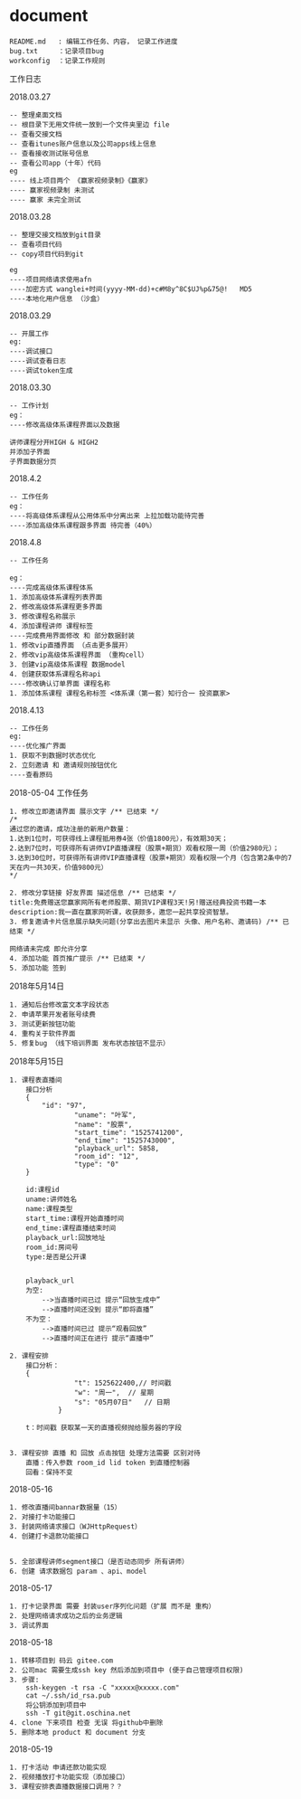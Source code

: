 # document

	README.md 	: 编辑工作任务、内容， 记录工作进度
	bug.txt		：记录项目bug
	workconfig	：记录工作规则


工作日志

2018.03.27

	-- 整理桌面文档
	-- 根目录下无用文件统一放到一个文件夹里边 file
	-- 查看交接文档
	-- 查看itunes账户信息以及公司apps线上信息
	-- 查看接收测试账号信息
	-- 查看公司app（十年）代码
	eg 
	---- 线上项目两个 《赢家视频录制》《赢家》
	---- 赢家视频录制 未测试
	---- 赢家 未完全测试

2018.03.28

	-- 整理交接文档放到git目录
	-- 查看项目代码
	-- copy项目代码到git

	eg
	----项目网络请求使用afn
	----加密方式 wanglei+时间(yyyy-MM-dd)+c#M8y^8C$UJ%p&75@!   MD5
	----本地化用户信息 （沙盒）


2018.03.29

	-- 开展工作
	eg:
	----调试接口
	----调试查看日志
	----调试token生成

	

2018.03.30

	-- 工作计划
	eg：
	----修改高级体系课程界面以及数据

	讲师课程分开HIGH & HIGH2
	并添加子界面
	子界面数据分页
	

2018.4.2

	-- 工作任务
	eg： 
	----将高级体系课程从公用体系中分离出来 上拉加载功能待完善
	----添加高级体系课程跟多界面 待完善（40%）



2018.4.8

	-- 工作任务

	eg：
	----完成高级体系课程体系
	1. 添加高级体系课程列表界面
	2. 修改高级体系课程更多界面
	3. 修改课程名称展示
	4. 添加课程讲师 课程标签
	----完成费用界面修改 和 部分数据封装
	1. 修改vip直播界面 （点击更多展开）
	2. 修改vip高级体系课程界面 （重构cell）
	3. 创建vip高级体系课程 数据model 
	4. 创建获取体系课程名称api 
	----修改确认订单界面 课程名称
	1. 添加体系课程 课程名称标签 <体系课（第一套）知行合一 投资赢家>
	


2018.4.13

	-- 工作任务
	eg:
	----优化推广界面
	1. 获取不到数据时状态优化
	2. 立刻邀请 和 邀请规则按钮优化
	----查看原码


2018-05-04 工作任务

	1. 修改立即邀请界面 展示文字 /** 已结束 */
	/*
	通过您的邀请，成功注册的新用户数量：
	1.达到1位时，可获得线上课程抵用券4张（价值1800元），有效期30天；
	2.达到7位时，可获得所有讲师VIP直播课程（股票+期货）观看权限一周（价值2980元）；
	3.达到30位时，可获得所有讲师VIP直播课程（股票+期货）观看权限一个月（包含第2条中的7天在内一共30天，价值9800元）
	*/

	2. 修改分享链接 好友界面 描述信息 /** 已结束 */
	title:免费赠送您赢家网所有老师股票、期货VIP课程3天!另!赠送经典投资书籍一本
	description:我一直在赢家网听课，收获颇多，邀您一起共享投资智慧。
	3. 修复邀请卡片信息展示缺失问题(分享出去图片未显示 头像、用户名称、邀请码) /** 已结束 */
	
	网络请未完成 即允许分享
	4. 添加功能 首页推广提示 /** 已结束 */ 
	5. 添加功能 签到 

2018年5月14日

	1. 通知后台修改富文本字段状态
	2. 申请苹果开发者账号续费
	3. 测试更新按钮功能
	4. 重构关于软件界面
	5. 修复bug （线下培训界面 发布状态按钮不显示）




2018年5月15日

	1. 课程表直播间
		接口分析
		{
			"id": "97",
               		"uname": "叶军",
                	"name": "股票",
                	"start_time": "1525741200",
                	"end_time": "1525743000",
                	"playback_url": 5858,
                	"room_id": "12",
                	"type": "0"
		}

		id:课程id
		uname:讲师姓名
		name:课程类型
		start_time:课程开始直播时间
		end_time:课程直播结束时间
		playback_url:回放地址 
		room_id:房间号
		type:是否是公开课


		playback_url
		为空:
			-->当直播时间已过 提示“回放生成中”
			-->直播时间还没到 提示“即将直播”
		不为空：
			-->直播时间已过 提示“观看回放”
			-->直播时间正在进行 提示“直播中”

	2. 课程安排
		接口分析：
		{
        	        "t": 1525622400,// 时间戳
                 	"w": "周一",	// 星期
                	"s": "05月07日"	// 日期
            	}

		t：时间戳 获取某一天的直播视频抛给服务器的字段


	3. 课程安排 直播 和 回放 点击按钮 处理方法需要 区别对待
		直播：传入参数 room_id lid token 到直播控制器
		回看：保持不变


2018-05-16

	1. 修改直播间bannar数据量（15）
	2. 对接打卡功能接口
	3. 封装网络请求接口（WJHttpRequest）
	4. 创建打卡退款功能接口


	5. 全部课程讲师segment接口（是否动态同步 所有讲师）
	6. 创建 请求数据包 param 、api、model


2018-05-17

	1. 打卡记录界面 需要 封装user序列化问题（扩展 而不是 重构）
	2. 处理网络请求成功之后的业务逻辑
	3. 调试界面

2018-05-18

	1. 转移项目到 码云 gitee.com
	2. 公司mac 需要生成ssh key 然后添加到项目中 (便于自己管理项目权限)
	3. 步骤:
		ssh-keygen -t rsa -C "xxxxx@xxxxx.com" 
		cat ~/.ssh/id_rsa.pub
		将公钥添加到项目中
		ssh -T git@git.oschina.net
	4. clone 下来项目 检查 无误 将github中删除
	5. 删除本地 product 和 document 分支

2018-05-19

	1. 打卡活动 申请还款功能实现
	2. 视频播放打卡功能实现（添加接口）
	3. 课程安排表直播数据接口调用？？
